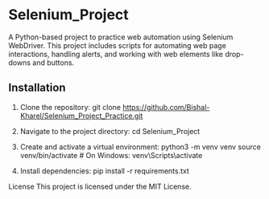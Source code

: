 # Selenium_Project

A Python-based project to practice web automation using Selenium WebDriver. This project includes scripts for automating web page interactions, handling alerts, and working with web elements like drop-downs and buttons.

## Installation

1. Clone the repository:
   git clone https://github.com/Bishal-Kharel/Selenium_Project_Practice.git
   
3. Navigate to the project directory:
   cd Selenium_Project
   
5. Create and activate a virtual environment:
   python3 -m venv venv
    source venv/bin/activate  # On Windows: venv\Scripts\activate
   
7. Install dependencies:
   pip install -r requirements.txt

 License
This project is licensed under the MIT License.
   
